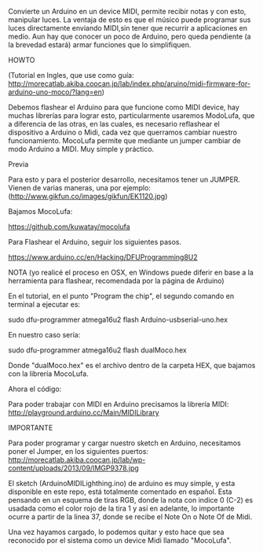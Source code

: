 Convierte un Arduino en un device MIDI, permite recibir notas y con esto, manipular luces.
La ventaja de esto es que el músico puede programar sus luces directamente enviando MIDI,sin tener que recurrir a aplicaciones en medio.
Aun hay que conocer un poco de Arduino, pero queda pendiente (a la brevedad estará) armar funciones que lo simplifiquen.

HOWTO

(Tutorial en Ingles, que use como guía: http://morecatlab.akiba.coocan.jp/lab/index.php/aruino/midi-firmware-for-arduino-uno-moco/?lang=en)

Debemos flashear el Arduino para que funcione como MIDI device, hay muchas librerías para lograr esto, particularmente usaremos ModoLufa, que a diferencia de las otras, en las cuales, es necesario reflashear el dispositivo a Arduino o Midi, cada vez que querramos cambiar nuestro funcionamiento. MocoLufa permite que mediante un jumper cambiar de modo Arduino a MIDI. Muy simple y práctico.

Previa

Para esto y para el posterior desarrollo, necesitamos tener un JUMPER. Vienen de varias maneras, una por ejemplo: (http://www.gikfun.co/images/gikfun/EK1120.jpg)

Bajamos MocoLufa:

https://github.com/kuwatay/mocolufa

Para Flashear el Arduino, seguir los siguientes pasos.

https://www.arduino.cc/en/Hacking/DFUProgramming8U2

NOTA
(yo realicé el proceso en OSX, en Windows puede diferir en base a la herramienta para flashear, recomendada por la página de Arduino)

En el tutorial, en el punto "Program the chip", el segundo comando en terminal a ejecutar es:

sudo dfu-programmer atmega16u2 flash Arduino-usbserial-uno.hex

En nuestro caso sería:

sudo dfu-programmer atmega16u2 flash dualMoco.hex

Donde "dualMoco.hex" es el archivo dentro de la carpeta HEX, que bajamos con la librería MocoLufa.

Ahora el código:

Para poder trabajar con MIDI en Arduino precisamos la librería MIDI: http://playground.arduino.cc/Main/MIDILibrary

IMPORTANTE

Para poder programar y cargar nuestro sketch en Arduino, necesitamos poner el Jumper, en los siguientes puertos:
http://morecatlab.akiba.coocan.jp/lab/wp-content/uploads/2013/09/IMGP9378.jpg

El sketch (ArduinoMIDILighthing.ino) de arduino es muy simple, y esta disponible en este repo, está totalmente comentado en español.
Esta pensando en un esquema de tiras RGB, donde la nota con indice 0 (C-2) es usadada como el color rojo de la tira 1 y así en adelante, lo importante ocurre a partir de la linea 37, donde se recibe el Note On o Note Of de Midi. 

Una vez hayamos cargado, lo podemos quitar y esto hace que sea reconocido por el sistema como un device Midi llamado "MocoLufa".

